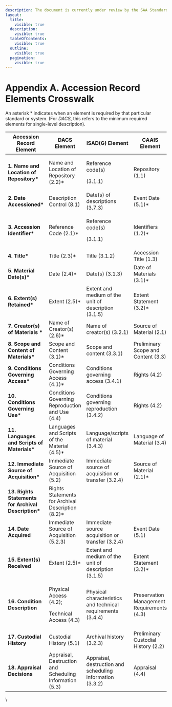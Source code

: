 ```yaml
---
description: The document is currently under review by the SAA Standards Committee.
layout:
  title:
    visible: true
  description:
    visible: true
  tableOfContents:
    visible: true
  outline:
    visible: true
  pagination:
    visible: true
---
```


# Appendix A. Accession Record Elements Crosswalk

An asterisk \* indicates when an element is required by that particular standard or system. (For _DACS_, this refers to the minimum required elements for single-level description).

<table data-full-width="true"><thead><tr><th>Accession Record Element</th><th>DACS Element</th><th>ISAD(G) Element</th><th>CAAIS Element</th></tr></thead><tbody><tr><td><strong>1. Name and Location of Repository*</strong></td><td>Name and Location of Repository (2.2)*</td><td><p>Reference code(s)</p><p>(3.1.1)</p></td><td>Repository (1.1)</td></tr><tr><td><strong>2. Date Accessioned*</strong></td><td>Description Control (8.1)</td><td>Date(s) of descriptions (3.7.3)</td><td>Event Date (5.1)*</td></tr><tr><td><strong>3. Accession Identifier*</strong></td><td>Reference Code (2.1)*</td><td><p>Reference code(s)</p><p>(3.1.1)</p></td><td>Identifiers (1.2)*</td></tr><tr><td><strong>4. Title*</strong></td><td>Title (2.3)*</td><td>Title (3.1.2)</td><td>Accession Title (1.3)</td></tr><tr><td><strong>5. Material Date(s)*</strong></td><td>Date (2.4)*</td><td>Date(s) (3.1.3)</td><td>Date of Materials (3.1)*</td></tr><tr><td><strong>6. Extent(s) Retained*</strong></td><td>Extent (2.5)*</td><td>Extent and medium of the unit of description (3.1.5)</td><td>Extent Statement (3.2)*</td></tr><tr><td><strong>7. Creator(s) of Materials *</strong></td><td>Name of Creator(s) (2.6)*</td><td>Name of creator(s) (3.2.1)</td><td>Source of Material (2.1)</td></tr><tr><td><strong>8. Scope and Content of Materials*</strong></td><td>Scope and Content (3.1)*</td><td>Scope and content (3.3.1)</td><td>Preliminary Scope and Content (3.3)</td></tr><tr><td><strong>9. Conditions Governing Access*</strong></td><td>Conditions Governing Access (4.1)*</td><td>Conditions governing access (3.4.1)</td><td>Rights (4.2)</td></tr><tr><td><strong>10. Conditions Governing Use*</strong></td><td>Conditions Governing Reproduction and Use (4.4)</td><td>Conditions governing reproduction (3.4.2)</td><td>Rights (4.2)</td></tr><tr><td><strong>11. Languages and Scripts of Materials*</strong></td><td>Languages and Scripts of the Material (4.5)*</td><td>Language/scripts of material (3.4.3)</td><td>Language of Material (3.4)</td></tr><tr><td><strong>12. Immediate Source of Acquisition*</strong></td><td>Immediate Source of Acquisition (5.2)</td><td>Immediate source of acquisition or transfer (3.2.4)</td><td>Source of Material (2.1)*</td></tr><tr><td><strong>13. Rights Statements for Archival Description*</strong></td><td>Rights Statements for Archival Description (8.2)*</td><td> </td><td> </td></tr><tr><td><strong>14. Date Acquired</strong></td><td>Immediate Source of Acquisition (5.2.3)</td><td>Immediate source acquisition or transfer (3.2.4)</td><td>Event Date (5.1)</td></tr><tr><td><strong>15. Extent(s) Received</strong></td><td>Extent (2.5)*</td><td>Extent and medium of the unit of description (3.1.5)</td><td>Extent Statement (3.2)*</td></tr><tr><td><strong>16. Condition Description</strong></td><td><p>Physical Access (4.2);</p><p>Technical Access (4.3)</p></td><td>Physical characteristics and technical requirements (3.4.4)</td><td>Preservation Management Requirements (4.3)</td></tr><tr><td><strong>17. Custodial History</strong></td><td>Custodial History (5.1)</td><td>Archival history (3.2.3)</td><td>Preliminary Custodial History (2.2)</td></tr><tr><td><strong>18. Appraisal Decisions</strong></td><td>Appraisal, Destruction and Scheduling Information (5.3)</td><td>Appraisal, destruction and scheduling information (3.3.2)</td><td>Appraisal (4.4)</td></tr></tbody></table>

\


### &#x20; <a href="#xfayb4f3pdua" id="xfayb4f3pdua"></a>
